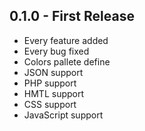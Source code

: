 ## 0.1.0 - First Release
* Every feature added
* Every bug fixed
* Colors pallete define
* JSON support
* PHP support
* HMTL support
* CSS support
* JavaScript support
